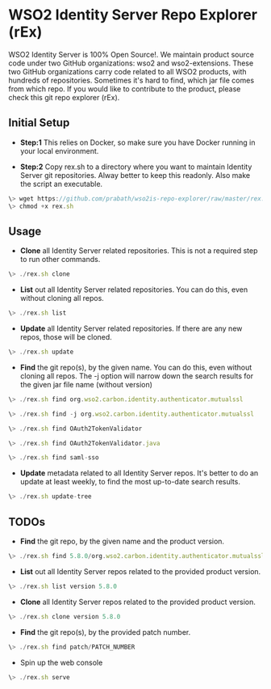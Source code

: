 # WSO2 Identity Server Repo Explorer (rEx)
WSO2 Identity Server is 100% Open Source!. We maintain  product source code under two GitHub organizations: wso2 and wso2-extensions. These two GitHub organizations carry code related to all WSO2 products, with hundreds of repositories. Sometimes it's hard to find, which jar file comes from which repo. If you would like to contribute to the product, please check this git repo explorer (rEx).

## Initial Setup
* **Step:1** This relies on Docker, so make sure you have Docker running in your local environment.

* **Step:2** Copy rex.sh to a directory where you want to maintain Identity Server git repositories. Alway better to keep this readonly. Also make the script an executable.
```javascript
\> wget https://github.com/prabath/wso2is-repo-explorer/raw/master/rex.sh
\> chmod +x rex.sh
```

## Usage 

* **Clone** all Identity Server related repositories. This is not a required step to run other commands.

```javascript
\> ./rex.sh clone
```
* **List** out all Identity Server related repositories. You can do this, even without cloning all repos.

```javascript
\> ./rex.sh list
```
* **Update** all Identity Server related repositories. If there are any new repos, those will be cloned. 

```javascript
\> ./rex.sh update
```

* **Find** the git repo(s), by the given name. You can do this, even without cloning all repos. The -j option will narrow down the search results for the given jar file name (without version)

```javascript
\> ./rex.sh find org.wso2.carbon.identity.authenticator.mutualssl

\> ./rex.sh find -j org.wso2.carbon.identity.authenticator.mutualssl

\> ./rex.sh find OAuth2TokenValidator

\> ./rex.sh find OAuth2TokenValidator.java

\> ./rex.sh find saml-sso
```

* **Update** metadata related to all Identity Server repos. It's better to do an update at least weekly, to find the most up-to-date search results. 

```javascript
\> ./rex.sh update-tree
```

## TODOs

* **Find** the git repo, by the given name and the product version.

```javascript
\> ./rex.sh find 5.8.0/org.wso2.carbon.identity.authenticator.mutualssl
```

* **List** out all Identity Server repos related to the provided product version.

```javascript
\> ./rex.sh list version 5.8.0
```

* **Clone** all Identity Server repos related to the provided product version.

```javascript
\> ./rex.sh clone version 5.8.0
```

* **Find** the git repo(s), by the provided patch number.

```javascript
\> ./rex.sh find patch/PATCH_NUMBER
```

* Spin up the web console

```javascript
\> ./rex.sh serve
```
